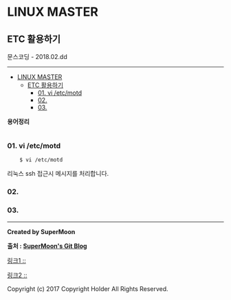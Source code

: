 # LINUX MASTER
## ETC 활용하기

<div class="pull-right"> 문스코딩 - 2018.02.dd </div>

---

<!-- @import "[TOC]" {cmd="toc" depthFrom=1 depthTo=6 orderedList=false} -->
<!-- code_chunk_output -->

* [LINUX MASTER](#linux-master)
	* [ETC 활용하기](#etc-활용하기)
		* [01. vi /etc/motd](#01-vi-etcmotd)
		* [02.](#02)
		* [03.](#03)

<!-- /code_chunk_output -->

**용어정리**
```

```

### 01. vi /etc/motd

```
    $ vi /etc/motd
```

리눅스 ssh 접근시 메시지를 처리합니다.

### 02.

### 03.

---

**Created by SuperMoon**

**출처 : [SuperMoon's Git Blog](https://github.com/jm921106)**

[링크1 :: ]()

[링크2 :: ]()

Copyright (c) 2017 Copyright Holder All Rights Reserved.

